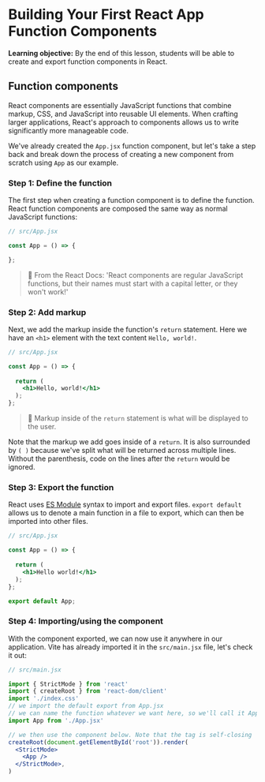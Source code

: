 <h1>
  <span class="headline">Building Your First React App</span>
  <span class="subhead">Function Components</span>
</h1>

**Learning objective:** By the end of this lesson, students will be able to create and export function components in React.

## Function components

React components are essentially JavaScript functions that combine markup, CSS, and JavaScript into reusable UI elements. When crafting larger applications, React's approach to components allows us to write significantly more manageable code.

We've already created the `App.jsx` function component, but let's take a step back and break down the process of creating a new component from scratch using `App` as our example.

### Step 1: Define the function

The first step when creating a function component is to define the function. React function components are composed the same way as normal JavaScript functions:

```jsx
// src/App.jsx

const App = () => {

};
```

> 🧠 From the React Docs: 'React components are regular JavaScript functions, but their names must start with a capital letter, or they won't work!'

### Step 2: Add markup

Next, we add the markup inside the function's `return` statement. Here we have an `<h1>` element with the text content `Hello, world!`.

```jsx
// src/App.jsx

const App = () => {
  
  return (
    <h1>Hello, world!</h1>
  );
};
```

> 🧠 Markup inside of the `return` statement is what will be displayed to the user.

Note that the markup we add goes inside of a `return`. It is also surrounded by `( )` because we've split what will be returned across multiple lines. Without the parenthesis, code on the lines after the `return` would be ignored.

### Step 3: Export the function

React uses [ES Module](https://developer.mozilla.org/en-US/docs/Web/JavaScript/Guide/Modules) syntax to import and export files. `export default` allows us to denote a main function in a file to export, which can then be imported into other files.

```jsx
// src/App.jsx

const App = () => {
  
  return (
    <h1>Hello world!</h1>
  );
};

export default App;
```

### Step 4: Importing/using the component

With the component exported, we can now use it anywhere in our application. Vite has already imported it in the `src/main.jsx` file, let's check it out:

```jsx
// src/main.jsx

import { StrictMode } from 'react'
import { createRoot } from 'react-dom/client'
import './index.css'
// we import the default export from App.jsx
// we can name the function whatever we want here, so we'll call it App
import App from './App.jsx'

// we then use the component below. Note that the tag is self-closing
createRoot(document.getElementById('root')).render(
  <StrictMode>
    <App />
  </StrictMode>,
)
```
